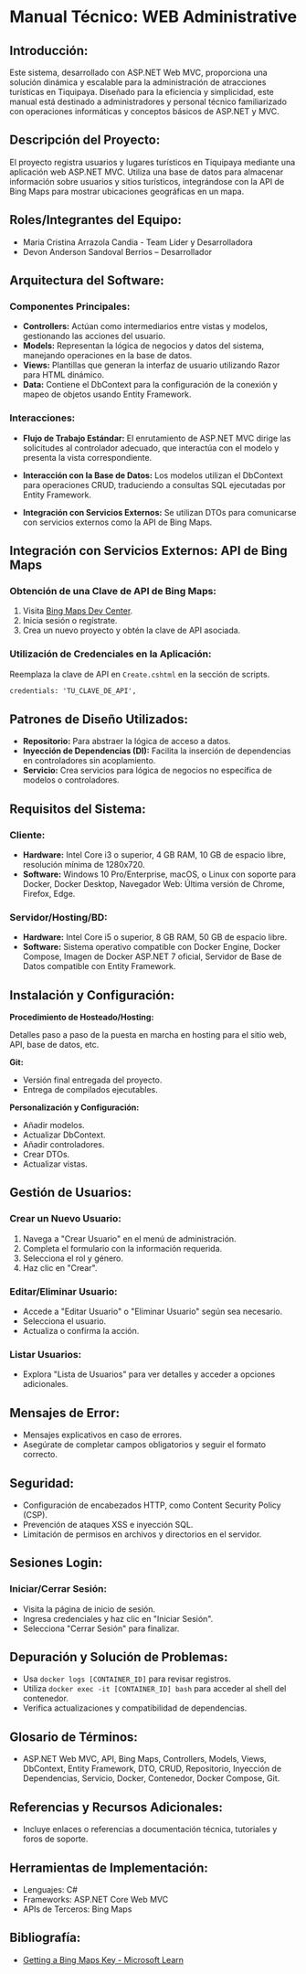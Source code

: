 # Manual Técnico: WEB Administrative

## Introducción:

Este sistema, desarrollado con ASP.NET Web MVC, proporciona una solución dinámica y escalable para la administración de atracciones turísticas en Tiquipaya. Diseñado para la eficiencia y simplicidad, este manual está destinado a administradores y personal técnico familiarizado con operaciones informáticas y conceptos básicos de ASP.NET y MVC.

## Descripción del Proyecto:

El proyecto registra usuarios y lugares turísticos en Tiquipaya mediante una aplicación web ASP.NET MVC. Utiliza una base de datos para almacenar información sobre usuarios y sitios turísticos, integrándose con la API de Bing Maps para mostrar ubicaciones geográficas en un mapa.

## Roles/Integrantes del Equipo:

- Maria Cristina Arrazola Candia - Team Líder y Desarrolladora
- Devon Anderson Sandoval Berrios – Desarrollador

## Arquitectura del Software:

### Componentes Principales:

- **Controllers:** Actúan como intermediarios entre vistas y modelos, gestionando las acciones del usuario.
- **Models:** Representan la lógica de negocios y datos del sistema, manejando operaciones en la base de datos.
- **Views:** Plantillas que generan la interfaz de usuario utilizando Razor para HTML dinámico.
- **Data:** Contiene el DbContext para la configuración de la conexión y mapeo de objetos usando Entity Framework.

### Interacciones:

- **Flujo de Trabajo Estándar:** El enrutamiento de ASP.NET MVC dirige las solicitudes al controlador adecuado, que interactúa con el modelo y presenta la vista correspondiente.

- **Interacción con la Base de Datos:** Los modelos utilizan el DbContext para operaciones CRUD, traduciendo a consultas SQL ejecutadas por Entity Framework.

- **Integración con Servicios Externos:** Se utilizan DTOs para comunicarse con servicios externos como la API de Bing Maps.

## Integración con Servicios Externos: API de Bing Maps

### Obtención de una Clave de API de Bing Maps:

1. Visita [Bing Maps Dev Center](https://www.bingmapsportal.com/).
2. Inicia sesión o regístrate.
3. Crea un nuevo proyecto y obtén la clave de API asociada.

### Utilización de Credenciales en la Aplicación:

Reemplaza la clave de API en `Create.cshtml` en la sección de scripts.

```html
credentials: 'TU_CLAVE_DE_API',
```

## Patrones de Diseño Utilizados:

- **Repositorio:** Para abstraer la lógica de acceso a datos.
- **Inyección de Dependencias (DI):** Facilita la inserción de dependencias en controladores sin acoplamiento.
- **Servicio:** Crea servicios para lógica de negocios no específica de modelos o controladores.

## Requisitos del Sistema:

### Cliente:

- **Hardware:** Intel Core i3 o superior, 4 GB RAM, 10 GB de espacio libre, resolución mínima de 1280x720.
- **Software:** Windows 10 Pro/Enterprise, macOS, o Linux con soporte para Docker, Docker Desktop, Navegador Web: Última versión de Chrome, Firefox, Edge.

### Servidor/Hosting/BD:

- **Hardware:** Intel Core i5 o superior, 8 GB RAM, 50 GB de espacio libre.
- **Software:** Sistema operativo compatible con Docker Engine, Docker Compose, Imagen de Docker ASP.NET 7 oficial, Servidor de Base de Datos compatible con Entity Framework.

## Instalación y Configuración:

**Procedimiento de Hosteado/Hosting:**

Detalles paso a paso de la puesta en marcha en hosting para el sitio web, API, base de datos, etc.

**Git:**

- Versión final entregada del proyecto.
- Entrega de compilados ejecutables.

**Personalización y Configuración:**

- Añadir modelos.
- Actualizar DbContext.
- Añadir controladores.
- Crear DTOs.
- Actualizar vistas.

## Gestión de Usuarios:

### Crear un Nuevo Usuario:

1. Navega a "Crear Usuario" en el menú de administración.
2. Completa el formulario con la información requerida.
3. Selecciona el rol y género.
4. Haz clic en "Crear".

### Editar/Eliminar Usuario:

- Accede a "Editar Usuario" o "Eliminar Usuario" según sea necesario.
- Selecciona el usuario.
- Actualiza o confirma la acción.

### Listar Usuarios:

- Explora "Lista de Usuarios" para ver detalles y acceder a opciones adicionales.

## Mensajes de Error:

- Mensajes explicativos en caso de errores.
- Asegúrate de completar campos obligatorios y seguir el formato correcto.

## Seguridad:

- Configuración de encabezados HTTP, como Content Security Policy (CSP).
- Prevención de ataques XSS e inyección SQL.
- Limitación de permisos en archivos y directorios en el servidor.

## Sesiones Login:

### Iniciar/Cerrar Sesión:

- Visita la página de inicio de sesión.
- Ingresa credenciales y haz clic en "Iniciar Sesión".
- Selecciona "Cerrar Sesión" para finalizar.

## Depuración y Solución de Problemas:

- Usa `docker logs [CONTAINER_ID]` para revisar registros.
- Utiliza `docker exec -it [CONTAINER_ID] bash` para acceder al shell del contenedor.
- Verifica actualizaciones y compatibilidad de dependencias.

## Glosario de Términos:

- ASP.NET Web MVC, API, Bing Maps, Controllers, Models, Views, DbContext, Entity Framework, DTO, CRUD, Repositorio, Inyección de Dependencias, Servicio, Docker, Contenedor, Docker Compose, Git.

## Referencias y Recursos Adicionales:

- Incluye enlaces o referencias a documentación técnica, tutoriales y foros de soporte.

## Herramientas de Implementación:

- Lenguajes: C#
- Frameworks: ASP.NET Core Web MVC
- APIs de Terceros: Bing Maps

## Bibliografía:

- [Getting a Bing Maps Key - Microsoft Learn](https://learn.microsoft.com/en-us/bingmaps/getting-started/bing-maps-dev-center-help/getting-a-bing-maps-key)
